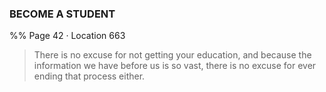 ### BECOME A STUDENT
%% Page 42 · Location 663 
> There is no excuse for not getting your education, and because the information we have before us is so vast, there is no excuse for ever ending that process either. 
